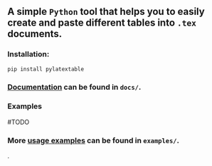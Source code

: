 A simple `Python` tool that helps you to easily create and paste different tables into `.tex` documents.
---

### Installation:

```bash
pip install pylatextable
```

### [Documentation](https://github.com/tiganoviv/PyTexTable/blob/main/docs/documentation.md) can be found in `docs/`.

### Examples
#TODO

### More [usage examples](https://github.com/tiganoviv/PyTexTable/blob/main/examples/examples.md) can be found in `examples/`.
.